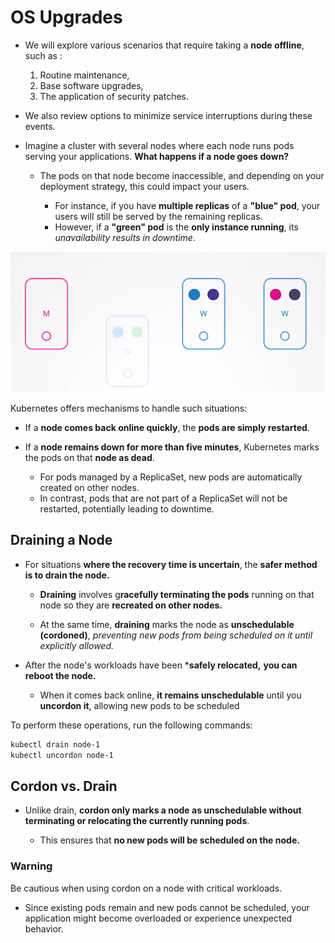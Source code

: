 # OS Upgrades

-   We will explore various scenarios that require taking a **node offline**, such as :

    1.  Routine maintenance, 
    2. Base software upgrades, 
    3. The application of security patches.

-   We also review options to minimize service interruptions during these events.

-   Imagine a cluster with several nodes where each node runs pods serving your applications. **What happens if a node goes down?**

    -   The pods on that node become inaccessible, and depending on your deployment strategy, this could impact your users.

        -   For instance, if you have **multiple replicas** of a **"blue" pod**, your users will still be served by the remaining replicas. 
        -   However, if a **"green" pod** is the **only instance running**, its *unavailability results in downtime*.

![](../../images/kubernetes_cluster1.png)


Kubernetes offers mechanisms to handle such situations:

-   If a **node comes back online quickly**, the **pods are simply restarted**.
    
-   If a **node remains down for more than five minutes**, Kubernetes marks the pods on that **node as dead**. 
    -   For pods managed by a ReplicaSet, new pods are automatically created on other nodes. 
    -   In contrast, pods that are not part of a ReplicaSet will not be restarted, potentially leading to downtime.


## Draining a Node

-   For situations **where the recovery time is uncertain**, the **safer method is to drain the node.**

    -   **Draining** involves g**racefully terminating the pods** running on that node so they are **recreated on other nodes.**

    -    At the same time, **draining** marks the node as **unschedulable (cordoned)**, *preventing new pods from being scheduled on it until explicitly allowed.*

-   After the node's workloads have been ***safely relocated,** **you can reboot the node.**

    -   When it comes back online, **it remains unschedulable** until you **uncordon it**, allowing new pods to be scheduled

To perform these operations, run the following commands:

```bash
kubectl drain node-1
kubectl uncordon node-1
```

## Cordon vs. Drain

-   Unlike drain, **cordon only marks a node as unschedulable without terminating or relocating the currently running pods**.

    - This ensures that **no new pods will be scheduled on the node.**  

### Warning

Be cautious when using cordon on a node with critical workloads. 
-   Since existing pods remain and new pods cannot be scheduled, your application might become overloaded or experience unexpected behavior.
